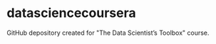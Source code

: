 datasciencecoursera
===================

GitHub depository created for "The Data Scientist’s Toolbox" course.
